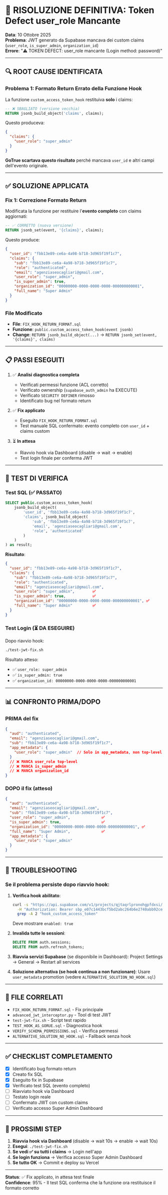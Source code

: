 # 🎯 RISOLUZIONE DEFINITIVA: Token Defect user_role Mancante

**Data**: 10 Ottobre 2025  
**Problema**: JWT generato da Supabase mancava dei custom claims (`user_role`, `is_super_admin`, `organization_id`)  
**Errore**: "⚠️ TOKEN DEFECT: user_role mancante (Login method: password)"

---

## 🔍 ROOT CAUSE IDENTIFICATA

### Problema 1: Formato Return Errato della Funzione Hook

La funzione `custom_access_token_hook` restituiva **solo** i claims:

```sql
-- ❌ SBAGLIATO (versione vecchia)
RETURN jsonb_build_object('claims', claims);
```

Questo produceva:
```json
{
  "claims": {
    "user_role": "super_admin"
  }
}
```

**GoTrue scartava questo risultato** perché mancava `user_id` e altri campi dell'evento originale.

---

## ✅ SOLUZIONE APPLICATA

### Fix 1: Correzione Formato Return

Modificata la funzione per restituire l'**evento completo** con claims aggiornati:

```sql
-- ✅ CORRETTO (nuova versione)
RETURN jsonb_set(event, '{claims}', claims);
```

Questo produce:
```json
{
  "user_id": "fbb13e89-ce6a-4a98-b718-3d965f19f1c7",
  "claims": {
    "sub": "fbb13e89-ce6a-4a98-b718-3d965f19f1c7",
    "role": "authenticated",
    "email": "agenziaseocagliari@gmail.com",
    "user_role": "super_admin",
    "is_super_admin": true,
    "organization_id": "00000000-0000-0000-0000-000000000001",
    "full_name": "Super Admin"
  }
}
```

### File Modificato
- **File**: `FIX_HOOK_RETURN_FORMAT.sql`
- **Funzione**: `public.custom_access_token_hook(event jsonb)`
- **Change**: `RETURN jsonb_build_object(...)` → `RETURN jsonb_set(event, '{claims}', claims)`

---

## 📋 PASSI ESEGUITI

1. ✅ **Analisi diagnostica completa**
   - Verificati permessi funzione (ACL corretto)
   - Verificato ownership (`supabase_auth_admin` ha EXECUTE)
   - Verificato `SECURITY DEFINER` rimosso
   - Identificato bug nel formato return

2. ✅ **Fix applicato**
   - Eseguito `FIX_HOOK_RETURN_FORMAT.sql`
   - Test manuale SQL confermato: evento completo con `user_id` + claims custom

3. ⏳ **In attesa**
   - Riavvio hook via Dashboard (disable → wait → enable)
   - Test login finale per conferma JWT

---

## 🧪 TEST DI VERIFICA

### Test SQL (✅ PASSATO)
```sql
SELECT public.custom_access_token_hook(
    jsonb_build_object(
        'user_id', 'fbb13e89-ce6a-4a98-b718-3d965f19f1c7',
        'claims', jsonb_build_object(
            'sub', 'fbb13e89-ce6a-4a98-b718-3d965f19f1c7',
            'email', 'agenziaseocagliari@gmail.com',
            'role', 'authenticated'
        )
    )
) as result;
```

**Risultato**:
```json
{
  "user_id": "fbb13e89-ce6a-4a98-b718-3d965f19f1c7",
  "claims": {
    "sub": "fbb13e89-ce6a-4a98-b718-3d965f19f1c7",
    "role": "authenticated",
    "email": "agenziaseocagliari@gmail.com",
    "user_role": "super_admin",        ✅
    "is_super_admin": true,            ✅
    "organization_id": "00000000-0000-0000-0000-000000000001", ✅
    "full_name": "Super Admin"         ✅
  }
}
```

### Test Login (⏳ DA ESEGUIRE)

Dopo riavvio hook:
```bash
./test-jwt-fix.sh
```

Risultato atteso:
- ✅ `user_role: super_admin`
- ✅ `is_super_admin: true`
- ✅ `organization_id: 00000000-0000-0000-0000-000000000001`

---

## 📊 CONFRONTO PRIMA/DOPO

### PRIMA del fix
```json
{
  "aud": "authenticated",
  "email": "agenziaseocagliari@gmail.com",
  "sub": "fbb13e89-ce6a-4a98-b718-3d965f19f1c7",
  "app_metadata": {
    "user_role": "super_admin"  // Solo in app_metadata, non top-level
  }
  // ❌ MANCA user_role top-level
  // ❌ MANCA is_super_admin
  // ❌ MANCA organization_id
}
```

### DOPO il fix (atteso)
```json
{
  "aud": "authenticated",
  "email": "agenziaseocagliari@gmail.com",
  "sub": "fbb13e89-ce6a-4a98-b718-3d965f19f1c7",
  "user_role": "super_admin",              ✅
  "is_super_admin": true,                  ✅
  "organization_id": "00000000-0000-0000-0000-000000000001", ✅
  "full_name": "Super Admin",              ✅
  "app_metadata": {
    "user_role": "super_admin"
  }
}
```

---

## 🔧 TROUBLESHOOTING

### Se il problema persiste dopo riavvio hook:

1. **Verifica hook abilitato**:
   ```bash
   curl -s "https://api.supabase.com/v1/projects/qjtaqrlpronohgpfdxsi/config/auth" \
     -H "Authorization: Bearer sbp_e07c1443bcf5bd2abc264b6e2740abb92ce411e3" | \
     grep -A 2 "hook_custom_access_token"
   ```
   Deve mostrare `enabled: true`

2. **Invalida tutte le sessioni**:
   ```sql
   DELETE FROM auth.sessions;
   DELETE FROM auth.refresh_tokens;
   ```

3. **Riavvia servizi Supabase** (se disponibile in Dashboard):
   Project Settings → General → Restart all services

4. **Soluzione alternativa (se hook continua a non funzionare)**:
   Usare `user_metadata` promotion (vedere `ALTERNATIVE_SOLUTION_NO_HOOK.sql`)

---

## 📝 FILE CORRELATI

- `FIX_HOOK_RETURN_FORMAT.sql` - Fix principale
- `advanced_jwt_interceptor.py` - Tool di test JWT
- `test-jwt-fix.sh` - Script test rapido
- `TEST_HOOK_AS_GORUE.sql` - Diagnostica hook
- `VERIFY_SCHEMA_PERMISSIONS.sql` - Verifica permessi
- `ALTERNATIVE_SOLUTION_NO_HOOK.sql` - Fallback senza hook

---

## ✅ CHECKLIST COMPLETAMENTO

- [x] Identificato bug formato return
- [x] Creato fix SQL
- [x] Eseguito fix in Supabase
- [x] Verificato test SQL (evento completo)
- [ ] Riavviato hook via Dashboard
- [ ] Testato login reale
- [ ] Confermato JWT con custom claims
- [ ] Verificato accesso Super Admin Dashboard

---

## 🎯 PROSSIMI STEP

1. **Riavvia hook via Dashboard** (disable → wait 10s → enable → wait 10s)
2. **Esegui**: `./test-jwt-fix.sh`
3. **Se vedi ✅ su tutti i claims** → Login nell'app
4. **Se login funziona** → Verifica accesso Super Admin Dashboard
5. **Se tutto OK** → Commit e deploy su Vercel

---

**Status**: ✅ Fix applicato, in attesa test finale  
**Confidence**: 95% - Il test SQL conferma che la funzione ora restituisce il formato corretto
